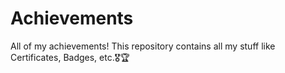 # Achievements
All of my achievements! This repository contains all my stuff like Certificates, Badges, etc.🎖️🏆
